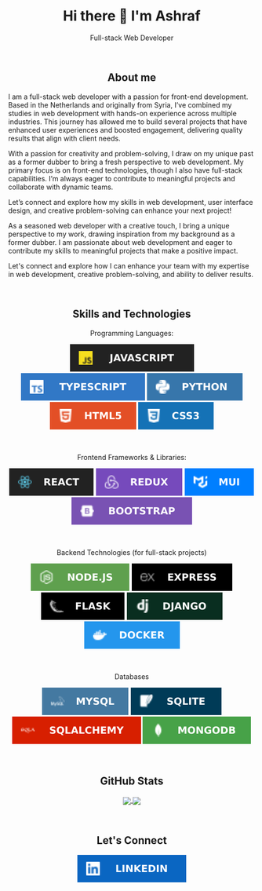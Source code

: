 
<h1 align="center"> Hi there 👋 I'm Ashraf  </h1> 
<p align="center">Full-stack Web Developer</p>

<br/>

<h2 align="center">About me</h2>

<p>
 I am a full-stack web developer with a passion for front-end development. Based in the Netherlands and originally from Syria, I’ve combined my studies in web development with hands-on experience across multiple industries. This journey has allowed me to build several projects that have enhanced user experiences and boosted engagement, delivering quality results that align with client needs.

With a passion for creativity and problem-solving, I draw on my unique past as a former dubber to bring a fresh perspective to web development. My primary focus is on front-end technologies, though I also have full-stack capabilities. I’m always eager to contribute to meaningful projects and collaborate with dynamic teams.

Let’s connect and explore how my skills in web development, user interface design, and creative problem-solving can enhance your next project!

As a seasoned web developer with a creative touch, I bring a unique perspective to my work, drawing inspiration from my background as a former dubber. I am passionate about web development and eager to contribute my skills to meaningful projects that make a positive impact.

Let's connect and explore how I can enhance your team with my expertise in web development, creative problem-solving, and ability to deliver results.
</p>

<br/>


<h2 align="center">Skills and Technologies</h2>

<p align="center"> Programming Languages:</p>

<p align="center">
  <img src="https://github.com/Ashraf-Alshashaa/icons/blob/main/javascript.svg" alt="javascript" />
  <img src="https://github.com/Ashraf-Alshashaa/icons/blob/main/typescript.svg" alt="typescript" />
  <img src="https://github.com/Ashraf-Alshashaa/icons/blob/main/python.svg" alt="python" />
  <img src="https://github.com/Ashraf-Alshashaa/icons/blob/main/html.svg" alt="html" />
  <img src="https://github.com/Ashraf-Alshashaa/icons/blob/main/css.svg" alt="css" />
</p>

<br/>

<p align="center"> Frontend Frameworks & Libraries:</p>

<p align="center">
  <img src="https://github.com/Ashraf-Alshashaa/icons/blob/main/react.svg" alt="react" />
  <img src="https://github.com/Ashraf-Alshashaa/icons/blob/main/redux.svg" alt="redux" />
  <img src="https://github.com/Ashraf-Alshashaa/icons/blob/main/mui.svg" alt="mui" />
  <img src="https://github.com/Ashraf-Alshashaa/icons/blob/main/bootstrap.svg" alt="bootstrap" />
</p>

<br/>

<p align="center"> Backend Technologies (for full-stack projects)</p>

<p align="center">
  <img src="https://github.com/Ashraf-Alshashaa/icons/blob/main/node.svg" alt="node" />
  <img src="https://github.com/Ashraf-Alshashaa/icons/blob/main/express.svg" alt="express" />
  <img src="https://github.com/Ashraf-Alshashaa/icons/blob/main/flask.svg" alt="flask" />
  <img src="https://github.com/Ashraf-Alshashaa/icons/blob/main/django.svg" alt="django" />
  <img src="https://github.com/Ashraf-Alshashaa/icons/blob/main/docker.svg" alt="docker" />
</p>

<br/>

<p align="center"> Databases</p>

<p align="center">
  <img src="https://github.com/Ashraf-Alshashaa/icons/blob/main/mysql.svg" alt="mysql" />
  <img src="https://github.com/Ashraf-Alshashaa/icons/blob/main/sqlite.svg" alt="sqlite" />
  <img src="https://github.com/Ashraf-Alshashaa/icons/blob/main/sqlalchemy.svg" alt="sqlalchemy" />
  <img src="https://github.com/Ashraf-Alshashaa/icons/blob/main/mongo-db.svg" alt="mongodb" />
</p>

<br/>

<h2 align="center">GitHub Stats</h2>

<p align="center">
  <a href="https://github.com/Ashraf-Ashashaa/github-readme-stats">
    <img height="320" align="center" src="https://github-readme-stats.vercel.app/api/top-langs/?username=Ashraf-Alshashaa&layout=donut-vertical"/>
  </a>
  <a href="https://github.com/Ashraf-Alshashaa" height="200">
    <img height="" width="" align="center" src="https://github-readme-stats.vercel.app/api/?username=Ashraf-Alshashaa&show_icons=true&theme=tokyonight&bg_color=light&show=reviews,discussions_started,discussions_answered,prs_merged,prs_merged_percentage" />
  </a>
</p>

<br/>

<h2 align="center">Let's Connect</h2>
<p align="center">
  <img src="https://github.com/Ashraf-Alshashaa/icons/blob/main/linkedin.svg" alt="LinkedIn" />
</p>

